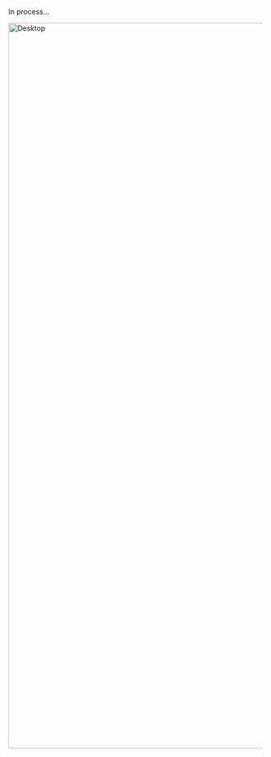 In process...

[<img width="1440" alt="Desktop" src="https://user-images.githubusercontent.com/97729476/198368855-20f6d178-e5b0-40ce-ae22-c2b95f1a97bd.png">](url)
